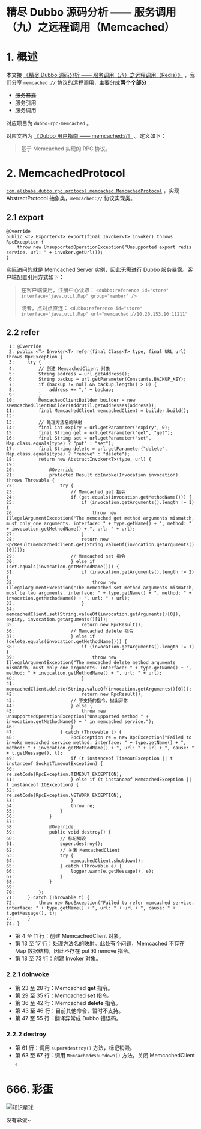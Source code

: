 # 精尽 Dubbo 源码分析 —— 服务调用（九）之远程调用（Memcached）



# 1. 概述

本文接 [《精尽 Dubbo 源码分析 —— 服务调用（八）之远程调用（Redis）》](http://svip.iocoder.cn/Dubbo/rpc-redis/?self) ，我们分享 `memcached://` 协议的远程调用，主要分成**两个个部分**：

- ~~服务暴露~~
- 服务引用
- 服务调用

对应项目为 `dubbo-rpc-memcached` 。

对应文档为 [《Dubbo 用户指南 —— memcached://》](http://dubbo.apache.org/zh-cn/docs/user/references/protocol/memcached.html) 。定义如下：

> 基于 Memcached 实现的 RPC 协议。

# 2. MemcachedProtocol

[`com.alibaba.dubbo.rpc.protocol.memcached.MemcachedProtocol`](https://github.com/YunaiV/dubbo/blob/master/dubbo-rpc/dubbo-rpc-memcached/src/main/java/com/alibaba/dubbo/rpc/protocol/memcached/MemcachedProtocol.java) ，实现 AbstractProtocol 抽象类，`memcached://` 协议实现类。

## 2.1 export

```
@Override
public <T> Exporter<T> export(final Invoker<T> invoker) throws RpcException {
    throw new UnsupportedOperationException("Unsupported export redis service. url: " + invoker.getUrl());
}
```

实际访问的就是 Memcached Server 实例，因此无需进行 Dubbo 服务暴露。客户端配置引用方式如下：

> 在客户端使用，注册中心读取：
> `<dubbo:reference id="store" interface="java.util.Map" group="member" />`
>
> 或者，点对点直连：
> `<dubbo:reference id="store" interface="java.util.Map" url="memcached://10.20.153.10:11211"`

## 2.2 refer

```
 1: @Override
 2: public <T> Invoker<T> refer(final Class<T> type, final URL url) throws RpcException {
 3:     try {
 4:         // 创建 MemcachedClient 对象
 5:         String address = url.getAddress();
 6:         String backup = url.getParameter(Constants.BACKUP_KEY);
 7:         if (backup != null && backup.length() > 0) {
 8:             address += "," + backup;
 9:         }
10:         MemcachedClientBuilder builder = new XMemcachedClientBuilder(AddrUtil.getAddresses(address));
11:         final MemcachedClient memcachedClient = builder.build();
12: 
13:         // 处理方法名的映射
14:         final int expiry = url.getParameter("expiry", 0);
15:         final String get = url.getParameter("get", "get");
16:         final String set = url.getParameter("set", Map.class.equals(type) ? "put" : "set");
17:         final String delete = url.getParameter("delete", Map.class.equals(type) ? "remove" : "delete");
18:         return new AbstractInvoker<T>(type, url) {
19: 
20:             @Override
21:             protected Result doInvoke(Invocation invocation) throws Throwable {
22:                 try {
23:                     // Memcached get 指令
24:                     if (get.equals(invocation.getMethodName())) {
25:                         if (invocation.getArguments().length != 1) {
26:                             throw new IllegalArgumentException("The memcached get method arguments mismatch, must only one arguments. interface: " + type.getName() + ", method: " + invocation.getMethodName() + ", url: " + url);
27:                         }
28:                         return new RpcResult(memcachedClient.get(String.valueOf(invocation.getArguments()[0])));
29:                     // Memcached set 指令
30:                     } else if (set.equals(invocation.getMethodName())) {
31:                         if (invocation.getArguments().length != 2) {
32:                             throw new IllegalArgumentException("The memcached set method arguments mismatch, must be two arguments. interface: " + type.getName() + ", method: " + invocation.getMethodName() + ", url: " + url);
33:                         }
34:                         memcachedClient.set(String.valueOf(invocation.getArguments()[0]), expiry, invocation.getArguments()[1]);
35:                         return new RpcResult();
36:                     // Memcached delele 指令
37:                     } else if (delete.equals(invocation.getMethodName())) {
38:                         if (invocation.getArguments().length != 1) {
39:                             throw new IllegalArgumentException("The memcached delete method arguments mismatch, must only one arguments. interface: " + type.getName() + ", method: " + invocation.getMethodName() + ", url: " + url);
40:                         }
41:                         memcachedClient.delete(String.valueOf(invocation.getArguments()[0]));
42:                         return new RpcResult();
43:                     // 不支持的指令，抛出异常
44:                     } else {
45:                         throw new UnsupportedOperationException("Unsupported method " + invocation.getMethodName() + " in memcached service.");
46:                     }
47:                 } catch (Throwable t) {
48:                     RpcException re = new RpcException("Failed to invoke memcached service method. interface: " + type.getName() + ", method: " + invocation.getMethodName() + ", url: " + url + ", cause: " + t.getMessage(), t);
49:                     if (t instanceof TimeoutException || t instanceof SocketTimeoutException) {
50:                         re.setCode(RpcException.TIMEOUT_EXCEPTION);
51:                     } else if (t instanceof MemcachedException || t instanceof IOException) {
52:                         re.setCode(RpcException.NETWORK_EXCEPTION);
53:                     }
54:                     throw re;
55:                 }
56:             }
57: 
58:             @Override
59:             public void destroy() {
60:                 // 标记销毁
61:                 super.destroy();
62:                 // 关闭 MemcachedClient
63:                 try {
64:                     memcachedClient.shutdown();
65:                 } catch (Throwable e) {
66:                     logger.warn(e.getMessage(), e);
67:                 }
68:             }
69: 
70:         };
71:     } catch (Throwable t) {
72:         throw new RpcException("Failed to refer memcached service. interface: " + type.getName() + ", url: " + url + ", cause: " + t.getMessage(), t);
73:     }
74: }
```

- 第 4 至 11 行：创建 MemcachedClient 对象。
- 第 13 至 17 行：处理方法名的映射。此处有个问题，Memcached 不存在 Map 数据结构，因此不存在 put 和 remove 指令。
- 第 18 至 73 行：创建 Invoker 对象。

### 2.2.1 doInvoke

- 第 23 至 28 行：Memcached **get** 指令。
- 第 29 至 35 行：Memcached **set** 指令。
- 第 36 至 42 行：Memcached **delete** 指令。
- 第 43 至 46 行：目前其他命令，暂时不支持。
- 第 47 至 55 行：翻译异常成 Dubbo 错误码。

### 2.2.2 destroy

- 第 61 行：调用 `super#destroy()` 方法，标记销毁。
- 第 63 至 67 行：调用 `Memcached#shutdown()` 方法，关闭 MemcachedClient 。

# 666. 彩蛋

![知识星球](http://www.iocoder.cn/images/Architecture/2017_12_29/01.png)

没有彩蛋~